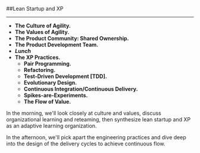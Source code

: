 <!-- .slide: data-background="resources/footer.svg" data-background-size="contain" data-background-position="bottom"  -->

##Lean Startup and XP
- - -
* **The Culture of Agility.**
* **The Values of Agility.**
* **The Product Community:  Shared Ownership.**
* **The Product Development Team.**
* _**Lunch**_ <!-- .element: style="color:#5cab3d" -->
* **The XP Practices.**
  * **Pair Programming.**
  * **Refactoring.**
  * **Test-Driven Development [TDD].**
  * **Evolutionary Design.**
  * **Continuous Integration/Continuous Delivery.**
  * **Spikes-are-Experiments.**
  * **The Flow of Value.**

<aside class="notes">
  <p>
  In the morning, we'll look closely at culture and values, discuss organizational
  learning and reteaming, then synthesize lean startup and XP as an adaptive
  learning organization.
  </p>
  <p>
  In the afternoon, we'll pick apart the engineering practices and dive deep into 
  the design of the delivery cycles to achieve continuous flow.
  </p>
</aside>
